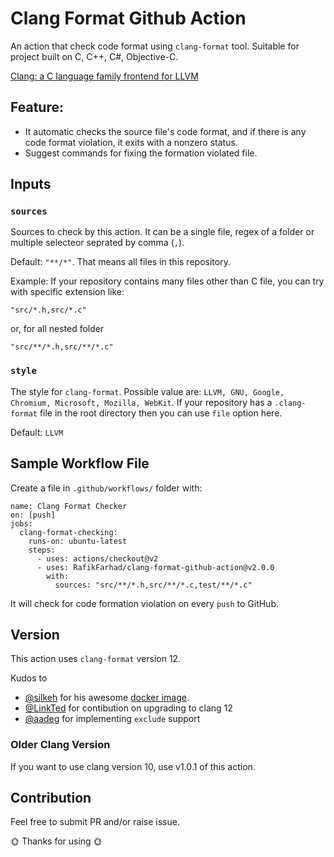 # Clang Format Github Action

An action that check code format using `clang-format` tool. Suitable for project built on C, C++, C#, Objective-C.

[Clang: a C language family frontend for LLVM
](https://clang.llvm.org/)

## Feature:
- It automatic checks the source file's code format, and if there is any code format violation, it exits with a nonzero status.
- Suggest commands for fixing the formation violated file.

## Inputs

### `sources`
Sources to check by this action. It can be a single file, regex of a folder or multiple selecteor seprated by comma (`,`).

Default: `"**/*"`.  That means all files in this repository.

Example: If your repository contains many files other than C file, you can try with specific extension like:

`"src/*.h,src/*.c"`

or, for all nested folder

`"src/**/*.h,src/**/*.c"`

### `style`
The style for `clang-format`. Possible value are: `LLVM, GNU, Google, Chromium, Microsoft, Mozilla, WebKit`. If your repository has a `.clang-format` file in the root directory then you can use `file` option here.

Default: `LLVM`

## Sample Workflow File
Create a file in `.github/workflows/` folder with:

```
name: Clang Format Checker
on: [push]
jobs:
  clang-format-checking:
    runs-on: ubuntu-latest
    steps:
      - uses: actions/checkout@v2
      - uses: RafikFarhad/clang-format-github-action@v2.0.0
        with:
          sources: "src/**/*.h,src/**/*.c,test/**/*.c"
```

It will check for code formation violation on every `push` to GitHub.

## Version

This action uses `clang-format` version 12.

Kudos to
- [@silkeh](github.com/silkeh) for his awesome [docker image](https://hub.docker.com/r/silkeh/clang).
- [@LinkTed](github.com/LinkTed) for contibution on upgrading to clang 12
- [@aadeg](github.com/aadeg) for implementing `exclude` support

### Older Clang Version
If you want to use clang version 10, use v1.0.1 of this action.

## Contribution

Feel free to submit PR and/or raise issue.

🌞 Thanks for using 🌞
